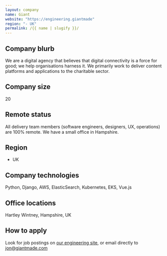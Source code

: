 ```yaml
---
layout: company
name: Giant
website: "https://engineering.giantmade"
region: "- UK"
permalink: /{{ name | slugify }}/
---
```


## Company blurb

We are a digital agency that believes that digital connectivity is a force for good; we help organisations harness it. We primarily work to deliver content platforms and applications to the charitable sector.

## Company size

20

## Remote status

All delivery team members (software engineers, designers, UX, operations) are 100% remote. We have a small office in Hampshire.

## Region

- UK

## Company technologies

Python, Django, AWS, ElasticSearch, Kubernetes, EKS, Vue.js

## Office locations

Hartley Wintney, Hampshire, UK

## How to apply

Look for job postings on [our engineering site](https://engineering.giantmade.com/), or email directly to jon@giantmade.com